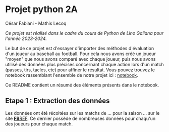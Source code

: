 # Projet python 2A
César Fabiani - Mathis Lecoq

_Ce projet est réalisé dans le cadre du cours de Python de Lino Galiana pour l'année 2023-2024._

Le but de ce projet est d'essayer d'importer des méthodes d'évaluation d'un joueur au baseball au football. Pour cela nous avons créé un joueur "moyen" que nous avons comparé avec chaque joueur, puis nous avons utilisé des données plus précises concernant chaque action lors d'un match (passes, tirs, tacles, etc) pour affiner le résultat. Vous pouvez trouvez le notebook rassemblant l'ensemble de notre projet ici : [notebook](https://github.com/lecoqm/evaluation_football/blob/main/notebook.ipynb).

Ce README contient un résumé des éléments présents dans le notebook.

## Etape 1 : Extraction des données

Les données ont été récoltées sur les matchs de ... pour la saison ... sur le site [**FB**REF](https://fbref.com/fr/). Ce dernier possède de nombreuses données pour chaqu'un des joueurs pour chaque match. 